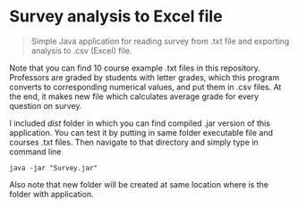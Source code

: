 # Survey analysis to Excel file

> Simple Java application for reading survey from .txt file and exporting analysis to .csv (Excel) file.

Note that you can find 10 course example .txt files in this repository. Professors are graded by students with letter grades, which this program converts to corresponding numerical values, and put them in .csv files. At the end, it makes new file which calculates average grade for every question on survey.

I included *dist* folder in which you can find compiled .jar version of this application. You can test it by putting in same folder executable file and courses .txt files. Then navigate to that directory and simply type in command line

```java -jar "Survey.jar"```

Also note that new folder will be created at same location where is the folder with application.
